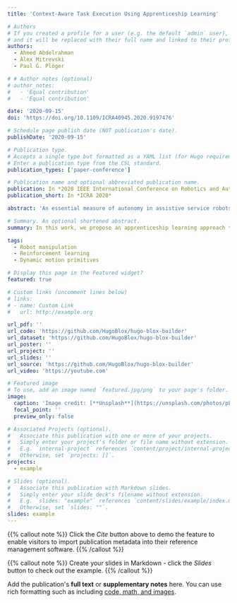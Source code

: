 ```yaml
---
title: 'Context-Aware Task Execution Using Apprenticeship Learning'

# Authors
# If you created a profile for a user (e.g. the default `admin` user), write the username (folder name) here
# and it will be replaced with their full name and linked to their profile.
authors:
  - Ahmed Abdelrahman
  - Alex Mitrevski
  - Paul G. Plöger

# # Author notes (optional)
# author_notes:
#   - 'Equal contribution'
#   - 'Equal contribution'

date: '2020-09-15'
doi: 'https://doi.org/10.1109/ICRA40945.2020.9197476'

# Schedule page publish date (NOT publication's date).
publishDate: '2020-09-15'

# Publication type.
# Accepts a single type but formatted as a YAML list (for Hugo requirements).
# Enter a publication type from the CSL standard.
publication_types: ['paper-conference']

# Publication name and optional abbreviated publication name.
publication: In *2020 IEEE International Conference on Robotics and Automation (ICRA)*
publication_short: In *ICRA 2020*

abstract: 'An essential measure of autonomy in assistive service robots is adaptivity to the various contexts of human-oriented tasks, which are subject to subtle variations in task parameters that determine optimal behaviour. In this work, we propose an apprenticeship learning approach to achieving context-aware action generalization on the task of robot-to-human object hand-over. The procedure combines learning from demonstration and reinforcement learning: a robot first imitates a demonstrators execution of the task and then learns contextualized variants of the demonstrated action through experience. We use dynamic movement primitives as compact motion representations, and a model-based C-REPS algorithm for learning policies that can specify hand-over position, conditioned on context variables. Policies are learned using simulated task executions, before transferring them to the robot and evaluating emergent behaviours. We additionally conduct a user study involving participants assuming different postures and receiving an object from a robot, which executes hand-overs by either imitating a demonstrated motion, or adapting its motion to hand-over positions suggested by the learned policy. The results confirm the hypothesized improvements in the robots perceived behaviour when it is context-aware and adaptive, and provide useful insights that can inform future developments.'

# Summary. An optional shortened abstract.
summary: In this work, we propose an apprenticeship learning approach to achieving context-aware action generalization on the task of robot-to-human object hand-over. Our results confirm the hypothesized improvements in the robot's perceived behaviour when it is context-aware and adaptive, and provide useful insights that can inform future developments.

tags:
  - Robot manipulation
  - Reinforcement learning
  - Dynamic motion primitives

# Display this page in the Featured widget?
featured: true

# Custom links (uncomment lines below)
# links:
# - name: Custom Link
#   url: http://example.org

url_pdf: ''
url_code: 'https://github.com/HugoBlox/hugo-blox-builder'
url_dataset: 'https://github.com/HugoBlox/hugo-blox-builder'
url_poster: ''
url_project: ''
url_slides: ''
url_source: 'https://github.com/HugoBlox/hugo-blox-builder'
url_video: 'https://youtube.com'

# Featured image
# To use, add an image named `featured.jpg/png` to your page's folder.
image:
  caption: 'Image credit: [**Unsplash**](https://unsplash.com/photos/pLCdAaMFLTE)'
  focal_point: ''
  preview_only: false

# Associated Projects (optional).
#   Associate this publication with one or more of your projects.
#   Simply enter your project's folder or file name without extension.
#   E.g. `internal-project` references `content/project/internal-project/index.md`.
#   Otherwise, set `projects: []`.
projects:
  - example

# Slides (optional).
#   Associate this publication with Markdown slides.
#   Simply enter your slide deck's filename without extension.
#   E.g. `slides: "example"` references `content/slides/example/index.md`.
#   Otherwise, set `slides: ""`.
slides: example
---
```


{{% callout note %}}
Click the _Cite_ button above to demo the feature to enable visitors to import publication metadata into their reference management software.
{{% /callout %}}

{{% callout note %}}
Create your slides in Markdown - click the _Slides_ button to check out the example.
{{% /callout %}}

Add the publication's **full text** or **supplementary notes** here. You can use rich formatting such as including [code, math, and images](https://docs.hugoblox.com/content/writing-markdown-latex/).
